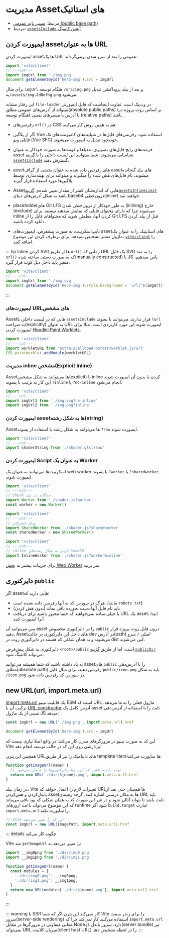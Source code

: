 # مدیریت Assetهای استاتیک

- مرتبط: [مسیر پایه عمومی (public base path)](./build#public-base-path)
- مرتبط: [`assetsInclude` آپشن کانفیگ](/config/shared-options.md#assetsinclude)

## ایمپورت کردن assetها به عنوان URL

ایمپورت کردن assetها یک URL عمومی را بعد از سرو شدن برمی‌گرداند:

```js twoslash
import 'vite/client'
// ---cut---
import imgUrl from './img.png'
document.getElementById('hero-img').src = imgUrl
```
برای مثال `imgUrl` هنگام توسعه ‎`/src/img.png` و بعد از بیلد پروداکشن تبدیل به‎`/assets/img.2d8efhg.png` می‌شود.


این رفتار مشابه `file-loader` در وب‌پک است.
تفاوت اینجاست که فایل ایمپورتی میتواند از آدرس‌های عمومی مطلق(absolute public paths) (بر اساس روت پروژه در هنگام توسعه) یا آدرس با مسیرهای نسبی (relative paths) باشد.


- رفرنس‌های `url()`‎ در CSS هم به همین روش کار می‌کنند.

- اگر از پلاگین Vue استفاده شود، رفرنس‌های فایل‌ها در تمپلیت‌های کامپوننت‌های تک فایلی ویو (Vue SFC) خودبخود تبدیل به ایمپورت می‌شوند.


- فرمت‌های رایج فایل‌های تصویری، مدیاها و فونت‌ها به صورت خودکار به عنوان asset شناسایی می‌شوند. شما میتوانید این لیست داخلی را با [گزینه `assetsInclude`](/config/shared-options.md#assetsinclude) گسترش دهید.


- assetهای رفرنس داده شده به عنوان بخشی از گراف assetهای بیلد گنجانده میشوند، نام فایل‌های هش شده را میگیرند و میتوانند  برای بهینه‌سازی توسط پلاگین‌ها مورد استفاده قرار گیرند.

- Assetهایی که اندازه‌شان کمتر از مقدار تعیین شده‌ی [گزینه`assetsInlineLimit`](/config/build-options.md#build-assetsinlinelimit) باشد به شکل آدرس‌های دیتای base64 درون‌خطی(inline) خواهند شد.


- placeholderهای Git LFS به طور خودکار از درون‌خطی شدن (inlining)  خارج (exclude) می‌شوند چرا که دارای محتوای فایلی که نمایش میدهند نیستند. برای inline کردن آنها، مطمئن شوید که محتواهای فایل را از Git LFS قبل از بیلد کردن دانلود کرده باشید.


- تایپ‌اسکریپت، به صورت پیشفرض، ایمپورت‌های assetهای استایتیک را به عنوان یک ماژول معتبر تشخیص نمیدهد. برای برطرف کردن این موضوع، [`vite/client`](./features#client-types) را اضافه کنید.


::: tip Inline کردن SVGها از طریق `url()`‎
زمانی که URL یک فایل SVG را به متد `url()`‎ که به صورت دستی ساخته شده(manually constructed) با JS پاس میدهیم، متغیر باید داخل دبل کوت قرار گیرد.


```js twoslash
import 'vite/client'
// ---cut---
import imgUrl from './img.svg'
document.getElementById('hero-img').style.background = `url("${imgUrl}")`
```

:::

### ایمپورت‌های URLهای مشخص

Assetهایی که در لیست داخلی یا `assetsInclude` قرار ندارند، می‌توانند با پسوند ‎`?url` به صراحت(explicitly) به عنوان URL ایمپورت شوند.این مورد کاربردی است، مثلا برای ایمپورت کردن [Houdini Paint Worklets](https://houdini.how/usage).

```js twoslash
import 'vite/client'
// ---cut---
import workletURL from 'extra-scalloped-border/worklet.js?url'
CSS.paintWorklet.addModule(workletURL)
```

### مدیریت inline مشخص(Explicit Inline)

Assetها می‌توانند به شکل مشخص(explicit) با inline کردن یا بدون آن ایمپورت شوند این کار به ترتیب با پسوند ‎`?inline` یا ‎`?no-inline` انجام می‌شود.


```js twoslash
import 'vite/client'
// ---cut---
import imgUrl1 from './img.svg?no-inline'
import imgUrl2 from './img.png?inline'
```

### ایمپورت‌ کردن assetها به شکل رشته(string)

Assetها می‌توانند به شکل رشته با استفاده از پسوند ‎`?raw` ایمپورت شوند.

```js twoslash
import 'vite/client'
// ---cut---
import shaderString from './shader.glsl?raw'
```

### ایمپورت کردن Script به عنوان یک Worker
اسکریپت‌ها می‌توانند به عنوان یک web worker با پسوند ‎`?worker` یا ‎`?sharedworker` ایمپورت شوند.

```js twoslash
import 'vite/client'
// ---cut---
// chunk جداگانه در بیلد
import Worker from './shader.js?worker'
const worker = new Worker()
```

```js twoslash
import 'vite/client'
// ---cut---
// ورکر اشتراکی
import SharedWorker from './shader.js?sharedworker'
const sharedWorker = new SharedWorker()
```

```js twoslash
import 'vite/client'
// ---cut---
// inline کردن به شکل رشته‌های ‎base64 
import InlineWorker from './shader.js?worker&inline'
```

برای جزییات بیشتر به [بخش Web Worker](./features.md#web-workers) سر بزنید.

## دایرکتوری `public` 

اگر assetهایی دارید که:

- هرگز در سورس کد به آنها رفرنس داده نشده است. (مانند `robots.txt`)
- باید نام فایل آنها دست نخورده باقی بماند (بدون هش کردن)
- یا خیلی ساده نمی‌خواهید که حتما مجبور باشید برای دریافت URL یک asset، ابتدا آنرا ایمپورت کنید

پس می‌توانید آن asset را در دایرکتوری مخصوص `public` درون فایل روت پروژه قرار دهید. Assetهای داخل این دایرکتوری در حالت dev در آدرس(path) اصلی `/` سرو می‌شوند و به همان شکلی که هستند در دایرکتوری روت در dist کپی می‌شوند.

 دایرکتوری به شکل پیش‌فرض ‎`<root>/public` است، اما از طریق [گزینه `publicDir`](/config/shared-options.md#publicdir) می‌تواند کانفیگ شود.

به یاد داشته باشید که شما همیشه می‌توانید assetهای `public` را با آدرس‌دهی مطلق(absolute path) رفرنس دهید، برای مثال فایل `public/icon.png` باید به شکل ‎  `/icon.png` در سورس کد رفرنس داده شود.


## new URL(url, import.meta.url)

[import.meta.url](https://developer.mozilla.org/en-US/docs/Web/JavaScript/Reference/Statements/import.meta) یک قابلیت نیتیو ESM است که URL ماژول فعلی را به ما می‌دهد. ترکیب آن با [URL constructor](https://developer.mozilla.org/en-US/docs/Web/API/URL) آدرس کامل یک asset ثابت را با استفاده از آدرس‌دهی نسبی از یک ماژول JS میدهد:

```js
const imgUrl = new URL('./img.png', import.meta.url).href

document.getElementById('hero-img').src = imgUrl
```
این کد به صورت نیتیو در مرورگرهای مدرن کار می‌کند؛ در واقع اصلا نیازی نیست که Vite پردازشی روی این کد در حالت توسعه انجام دهد!

همچنین این پترن URLهای داینامیک را نیز از طریق template literalها ساپورت می‌کند:

```js
function getImageUrl(name) {
  // توجه داشته باشید که این، ساب‌دایرکتوری‌ها را شامل نمی‌شود
  return new URL(`./dir/${name}.png`, import.meta.url).href
}
```
در زمان بیلد، Vite تغییرات لازم را اعمال خواهد که URLها همچنان حتی بعد از باندل‌کردن و هش‌کردن assetها به مکان درستی اشاره کنند. گرچه ‌رشته‌ی URL باید ثابت باشد تا بتواند آنالیز شود و در غیر این صورت کد به همان شکلی که بود باقی می‌ماند که این موضوع می‌تواند باعث ارورهای runtime شود اگر `build.target` عبارت `import.meta.url` را ساپورت نکند.

```js
// Vite این کد را تغییر نمی‌دهد
const imgUrl = new URL(imagePath, import.meta.url).href
```

::: details چگونه کار می‌کند

Vite متد `getImageUrl` را تغییر می‌دهد به:

```js
import __img0png from './dir/img0.png'
import __img1png from './dir/img1.png'

function getImageUrl(name) {
  const modules = {
    './dir/img0.png': __img0png,
    './dir/img1.png': __img1png,
  }
  return new URL(modules[`./dir/${name}.png`], import.meta.url).href
}
```

:::

::: warning با SSR کار نمی‌کند
این پترن اگر که شما Vite را برای رندر سمت سرور(server-side rendering) استفاده می‌کنید کار نمی‌کند چرا که `import.meta.url` معانی متفاوتی در مرورگرها در مقابل Node.js دارد. سرور باندل(server bundle) نیز نمی‌تواند URL میزبان کلاینت(client host URL) را در لحظه تشخیص دهد.
:::
